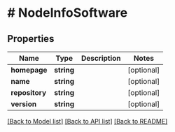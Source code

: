 # # NodeInfoSoftware

## Properties

Name | Type | Description | Notes
------------ | ------------- | ------------- | -------------
**homepage** | **string** |  | [optional]
**name** | **string** |  | [optional]
**repository** | **string** |  | [optional]
**version** | **string** |  | [optional]

[[Back to Model list]](../../README.md#models) [[Back to API list]](../../README.md#endpoints) [[Back to README]](../../README.md)
